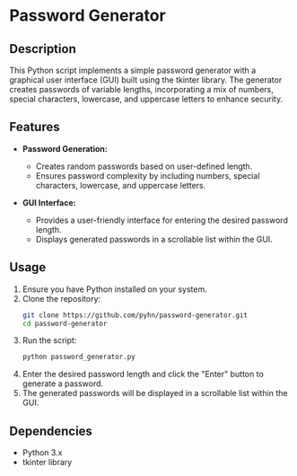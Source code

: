 # Password Generator

## Description

This Python script implements a simple password generator with a graphical user interface (GUI) built using the tkinter library. The generator creates passwords of variable lengths, incorporating a mix of numbers, special characters, lowercase, and uppercase letters to enhance security.

## Features

- **Password Generation:**
  - Creates random passwords based on user-defined length.
  - Ensures password complexity by including numbers, special characters, lowercase, and uppercase letters.

- **GUI Interface:**
  - Provides a user-friendly interface for entering the desired password length.
  - Displays generated passwords in a scrollable list within the GUI.

## Usage

1. Ensure you have Python installed on your system.
2. Clone the repository:
   ```bash
   git clone https://github.com/pyhn/password-generator.git
   cd password-generator
   ```
3. Run the script:
   ```bash
   python password_generator.py
   ```
4. Enter the desired password length and click the "Enter" button to generate a password.
5. The generated passwords will be displayed in a scrollable list within the GUI.

## Dependencies

- Python 3.x
- tkinter library
